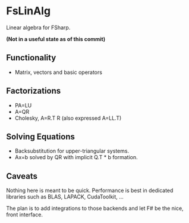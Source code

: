 # FsLinAlg
Linear algebra for FSharp.

**(Not in a useful state as of this commit)**

## Functionality
- Matrix, vectors and basic operators

## Factorizations
- PA=LU
- A=QR
- Cholesky, A=R.T R (also expressed A=LL.T)

## Solving Equations
- Backsubstitution for upper-triangular systems.
- Ax=b solved by QR with implicit Q.T * b formation.

## Caveats
Nothing here is meant to be quick. Performance is best in dedicated libraries such as BLAS, LAPACK, CudaToolkit, ...

The plan is to add integrations to those backends and let F# be the nice, front interface.